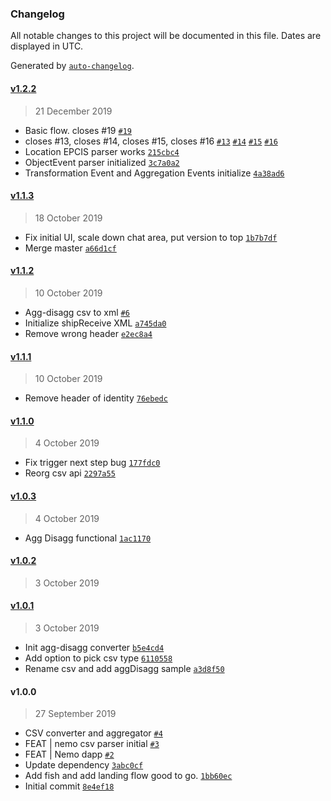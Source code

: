 ### Changelog

All notable changes to this project will be documented in this file. Dates are displayed in UTC.

Generated by [`auto-changelog`](https://github.com/CookPete/auto-changelog).

#### [v1.2.2](https://github.com/louisgv/nemo/compare/v1.1.3...v1.2.2)

> 21 December 2019

- Basic flow. closes #19 [`#19`](https://github.com/louisgv/nemo/issues/19)
- closes #13, closes #14, closes #15, closes #16 [`#13`](https://github.com/louisgv/nemo/issues/13) [`#14`](https://github.com/louisgv/nemo/issues/14) [`#15`](https://github.com/louisgv/nemo/issues/15) [`#16`](https://github.com/louisgv/nemo/issues/16)
- Location EPCIS parser works [`215cbc4`](https://github.com/louisgv/nemo/commit/215cbc4d3d6791f4e78c1587a3279a7360f4ba67)
- ObjectEvent parser initialized [`3c7a0a2`](https://github.com/louisgv/nemo/commit/3c7a0a2d4b101b5ee40610c5548b1eb3e588b8da)
- Transformation Event and Aggregation Events initialize [`4a38ad6`](https://github.com/louisgv/nemo/commit/4a38ad67aae17d08ee9ab1cfd3558eb61c9bdd35)

#### [v1.1.3](https://github.com/louisgv/nemo/compare/v1.1.2...v1.1.3)

> 18 October 2019

- Fix initial UI, scale down chat area, put version to top [`1b7b7df`](https://github.com/louisgv/nemo/commit/1b7b7dfe258c73c5ae04851df75f455ae91aac39)
- Merge master [`a66d1cf`](https://github.com/louisgv/nemo/commit/a66d1cf09dd4ac61fd10817b761a53be7c442547)

#### [v1.1.2](https://github.com/louisgv/nemo/compare/v1.1.1...v1.1.2)

> 10 October 2019

- Agg-disagg csv to xml [`#6`](https://github.com/louisgv/nemo/pull/6)
- Initialize shipReceive XML [`a745da0`](https://github.com/louisgv/nemo/commit/a745da038917da5168923ddcd85514d814f7b61b)
- Remove wrong header [`e2ec8a4`](https://github.com/louisgv/nemo/commit/e2ec8a42f904ce4823adcf11fed6fbe9bb6736e9)

#### [v1.1.1](https://github.com/louisgv/nemo/compare/v1.1.0...v1.1.1)

> 10 October 2019

- Remove header of identity [`76ebedc`](https://github.com/louisgv/nemo/commit/76ebedc7412197520a1bba602dc2a7dd33994791)

#### [v1.1.0](https://github.com/louisgv/nemo/compare/v1.0.3...v1.1.0)

> 4 October 2019

- Fix trigger next step bug [`177fdc0`](https://github.com/louisgv/nemo/commit/177fdc0503240f737d168167682973bce9da0b80)
- Reorg csv api [`2297a55`](https://github.com/louisgv/nemo/commit/2297a5594cb96c237c1fff846c4d7830564f7749)

#### [v1.0.3](https://github.com/louisgv/nemo/compare/v1.0.2...v1.0.3)

> 4 October 2019

- Agg Disagg functional [`1ac1170`](https://github.com/louisgv/nemo/commit/1ac117036c6a373408935c622679c4ce6c7ad32e)

#### [v1.0.2](https://github.com/louisgv/nemo/compare/v1.0.1...v1.0.2)

> 3 October 2019

#### [v1.0.1](https://github.com/louisgv/nemo/compare/v1.0.0...v1.0.1)

> 3 October 2019

- Init agg-disagg converter [`b5e4cd4`](https://github.com/louisgv/nemo/commit/b5e4cd4e28c8bfe13b2b80333678d2f562e32ba5)
- Add option to pick csv type [`6110558`](https://github.com/louisgv/nemo/commit/6110558eef5107bfeceff544dc6c27f2b9fb6504)
- Rename csv and add aggDisagg sample [`a3d8f50`](https://github.com/louisgv/nemo/commit/a3d8f50e0fa013457b66f9c344edd9dab6221fa6)

#### v1.0.0

> 27 September 2019

- CSV converter and aggregator [`#4`](https://github.com/louisgv/nemo/pull/4)
- FEAT | nemo csv parser initial [`#3`](https://github.com/louisgv/nemo/pull/3)
- FEAT | Nemo dapp [`#2`](https://github.com/louisgv/nemo/pull/2)
- Update dependency [`3abc0cf`](https://github.com/louisgv/nemo/commit/3abc0cfd1acf6d896fcb1f3635f1f1669302ac30)
- Add fish and add landing flow good to go. [`1bb60ec`](https://github.com/louisgv/nemo/commit/1bb60ec249db2b4e54c8f5c392c02dd28e8963bb)
- Initial commit [`8e4ef18`](https://github.com/louisgv/nemo/commit/8e4ef18bfa63c850a0d2aae890753a08f7e04bb0)

